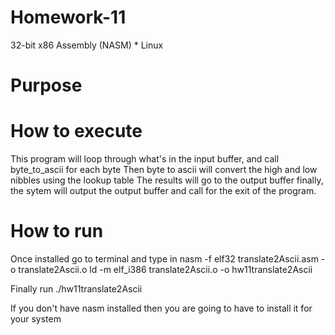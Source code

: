 # Homework-11

32-bit x86 Assembly (NASM) * Linux

# Purpose

# How to execute
This program will loop through what's in the input buffer, and call byte_to_ascii for each byte
Then byte to ascii will convert the high and low nibbles using the lookup table
The results will go to the output buffer
finally, the sytem will output the output buffer and call for the exit of the program.

# How to run

Once installed go to terminal and type in
nasm -f elf32 translate2Ascii.asm -o translate2Ascii.o
ld -m elf_i386 translate2Ascii.o -o hw11translate2Ascii


Finally run
./hw11translate2Ascii





If you don't have nasm installed then you are going to have to install it for your system

